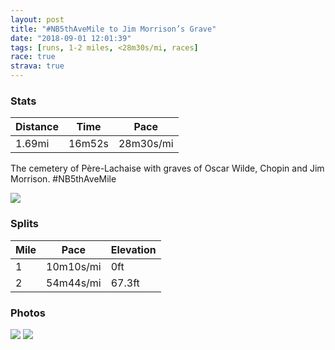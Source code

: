 ```yaml
---
layout: post
title: "#NB5thAveMile to Jim Morrison’s Grave"
date: "2018-09-01 12:01:39"
tags: [runs, 1-2 miles, <28m30s/mi, races]
race: true
strava: true
---
```


### Stats

| Distance | Time | Pace |
|----------|------|------|
|1.69mi|16m52s|28m30s/mi|

The cemetery of Père-Lachaise with graves of Oscar Wilde, Chopin and Jim Morrison. #NB5thAveMile

<img src='https://maps.googleapis.com/maps/api/staticmap?maptype=roadmap&path=enc:krfiHyalMu@gAxC_LlDqGvBUb@sKjBuA_Jif@pAmBmD_HlCvF~@m@_DgJpAiEoIuUH{QvB{FImH|AkFbGgCVoHfD{BaBuLdDiCtAZn@xCiC[x@mFzB^pA{Cx@rB&key=AIzaSyC1MId7bFpkLXNAaYhBSTb8jLyiSqzbDtM&size=800x800&markers=color:yellow|label:S|48.86326,2.36077&markers=color:green|label:F|48.858569999999986,2.3939799999999996'>

### Splits

| Mile | Pace | Elevation |
|------|------|-----------|
|1|10m10s/mi|0ft|
|2|54m44s/mi|67.3ft|

### Photos
<img src='https://dgtzuqphqg23d.cloudfront.net/pjcxcU0tcusijQd7WX-ZgbYII-fHtC3nf9lPYcgLDUg-576x768.jpg'>

<img src='https://dgtzuqphqg23d.cloudfront.net/ZrMOtiCfOUdR5uUHKx9ReFjm96t683v8f0qfF5sFJbM-576x768.jpg'>
